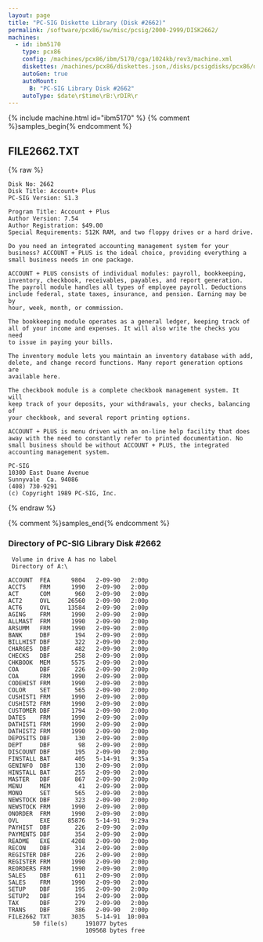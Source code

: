 ```yaml
---
layout: page
title: "PC-SIG Diskette Library (Disk #2662)"
permalink: /software/pcx86/sw/misc/pcsig/2000-2999/DISK2662/
machines:
  - id: ibm5170
    type: pcx86
    config: /machines/pcx86/ibm/5170/cga/1024kb/rev3/machine.xml
    diskettes: /machines/pcx86/diskettes.json,/disks/pcsigdisks/pcx86/diskettes.json
    autoGen: true
    autoMount:
      B: "PC-SIG Library Disk #2662"
    autoType: $date\r$time\rB:\rDIR\r
---
```


{% include machine.html id="ibm5170" %}
{% comment %}samples_begin{% endcomment %}

## FILE2662.TXT

{% raw %}
```
Disk No: 2662                                                           
Disk Title: Account+ Plus                                               
PC-SIG Version: S1.3                                                    
                                                                        
Program Title: Account + Plus                                           
Author Version: 7.54                                                    
Author Registration: $49.00                                             
Special Requirements: 512K RAM, and two floppy drives or a hard drive.  
                                                                        
Do you need an integrated accounting management system for your         
business? ACCOUNT + PLUS is the ideal choice, providing everything a    
small business needs in one package.                                    
                                                                        
ACCOUNT + PLUS consists of individual modules: payroll, bookkeeping,    
inventory, checkbook, receivables, payables, and report generation.     
The payroll module handles all types of employee payroll. Deductions    
include federal, state taxes, insurance, and pension. Earning may be by 
hour, week, month, or commission.                                       
                                                                        
The bookkeeping module operates as a general ledger, keeping track of   
all of your income and expenses. It will also write the checks you need 
to issue in paying your bills.                                          
                                                                        
The inventory module lets you maintain an inventory database with add,  
delete, and change record functions. Many report generation options are 
available here.                                                         
                                                                        
The checkbook module is a complete checkbook management system. It will 
keep track of your deposits, your withdrawals, your checks, balancing of
your checkbook, and several report printing options.                    
                                                                        
ACCOUNT + PLUS is menu driven with an on-line help facility that does   
away with the need to constantly refer to printed documentation. No     
small business should be without ACCOUNT + PLUS, the integrated         
accounting management system.                                           
                                                                        
PC-SIG                                                                  
1030D East Duane Avenue                                                 
Sunnyvale  Ca. 94086                                                    
(408) 730-9291                                                          
(c) Copyright 1989 PC-SIG, Inc.                                         
```
{% endraw %}

{% comment %}samples_end{% endcomment %}

### Directory of PC-SIG Library Disk #2662

     Volume in drive A has no label
     Directory of A:\

    ACCOUNT  FEA      9804   2-09-90   2:00p
    ACCTS    FRM      1990   2-09-90   2:00p
    ACT      COM       960   2-09-90   2:00p
    ACT2     OVL     26560   2-09-90   2:00p
    ACT6     OVL     13584   2-09-90   2:00p
    AGING    FRM      1990   2-09-90   2:00p
    ALLMAST  FRM      1990   2-09-90   2:00p
    ARSUMM   FRM      1990   2-09-90   2:00p
    BANK     DBF       194   2-09-90   2:00p
    BILLHIST DBF       322   2-09-90   2:00p
    CHARGES  DBF       482   2-09-90   2:00p
    CHECKS   DBF       258   2-09-90   2:00p
    CHKBOOK  MEM      5575   2-09-90   2:00p
    COA      DBF       226   2-09-90   2:00p
    COA      FRM      1990   2-09-90   2:00p
    CODEHIST FRM      1990   2-09-90   2:00p
    COLOR    SET       565   2-09-90   2:00p
    CUSHIST1 FRM      1990   2-09-90   2:00p
    CUSHIST2 FRM      1990   2-09-90   2:00p
    CUSTOMER DBF      1794   2-09-90   2:00p
    DATES    FRM      1990   2-09-90   2:00p
    DATHIST1 FRM      1990   2-09-90   2:00p
    DATHIST2 FRM      1990   2-09-90   2:00p
    DEPOSITS DBF       130   2-09-90   2:00p
    DEPT     DBF        98   2-09-90   2:00p
    DISCOUNT DBF       195   2-09-90   2:00p
    FINSTALL BAT       405   5-14-91   9:35a
    GENINFO  DBF       130   2-09-90   2:00p
    HINSTALL BAT       255   2-09-90   2:00p
    MASTER   DBF       867   2-09-90   2:00p
    MENU     MEM        41   2-09-90   2:00p
    MONO     SET       565   2-09-90   2:00p
    NEWSTOCK DBF       323   2-09-90   2:00p
    NEWSTOCK FRM      1990   2-09-90   2:00p
    ONORDER  FRM      1990   2-09-90   2:00p
    OVL      EXE     85876   5-14-91   9:29a
    PAYHIST  DBF       226   2-09-90   2:00p
    PAYMENTS DBF       354   2-09-90   2:00p
    README   EXE      4208   2-09-90   2:00p
    RECON    DBF       314   2-09-90   2:00p
    REGISTER DBF       226   2-09-90   2:00p
    REGISTER FRM      1990   2-09-90   2:00p
    REORDERS FRM      1990   2-09-90   2:00p
    SALES    DBF       611   2-09-90   2:00p
    SALES    FRM      1990   2-09-90   2:00p
    SETUP    DBF       195   2-09-90   2:00p
    SETUP2   DBF       194   2-09-90   2:00p
    TAX      DBF       279   2-09-90   2:00p
    TRANS    DBF       386   2-09-90   2:00p
    FILE2662 TXT      3035   5-14-91  10:00a
           50 file(s)     191077 bytes
                          109568 bytes free
